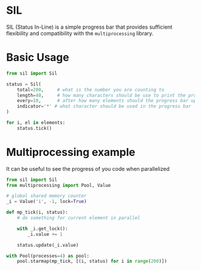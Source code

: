 # SIL
SIL (Status In-Line) is a simple progress bar that provides sufficient
flexibility and compatibility with the `multiprocessing` library.

# Basic Usage
```python
from sil import Sil

status = Sil(
    total=200,     # what is the number you are counting to
    length=40,     # how many characters should be use to print the progress bar
    every=10,      # after how many elements should the progress bar update (e.g. throttling)
    indicator='*' # what character should be used in the progress bar
)

for i, el in elements:
    status.tick()

```

# Multiprocessing example
It can be useful to see the progress of you code when parallelized
```python
from sil import Sil
from multiprocessing import Pool, Value

# global shared memory counter
_i = Value('i', -1, lock=True)

def mp_tick(i, status):
    # do something for current element in parallel

    with _i.get_lock():
        _i.value += 1

    status.update(_i.value)

with Pool(processes=4) as pool:
    pool.starmap(mp_tick, [(i, status) for i in range(200)])

```
